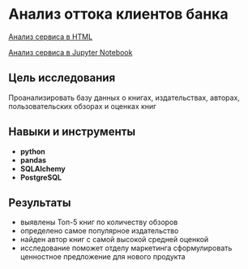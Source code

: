 # Анализ оттока клиентов банка

[Анализ сервиса в HTML](https://alexslobodskoj.github.io/Portfolio/Book_Service/book_service.html)

[Анализ сервиса в Jupyter Notebook](https://github.com/AlexSlobodskoj/Portfolio/blob/main/Book_Service/book_service.ipynb)

## Цель исследования

Проанализировать базу данных о книгах, издательствах, авторах, пользовательских обзорах и оценках книг

## Навыки и инструменты

- **python**
- **pandas**
- **SQLAlchemy**
- **PostgreSQL**

## Результаты

- выявлены Топ-5 книг по количеству обзоров
- определено самое популярное издательство
- найден автор книг с самой высокой средней оценкой
- исследование поможет отделу маркетинга сформулировать ценностное предложение для нового продукта

